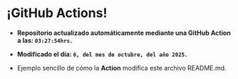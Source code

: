# ¡GitHub Actions!
* **Repositorio actualizado automáticamente mediante una GitHub Action a las: `03:27:54hrs.`**
* **Modificado el día: `6, del mes de octubre, del año 2025.`**

* Ejemplo sencillo de cómo la **Action** modifica este archivo README.md.
